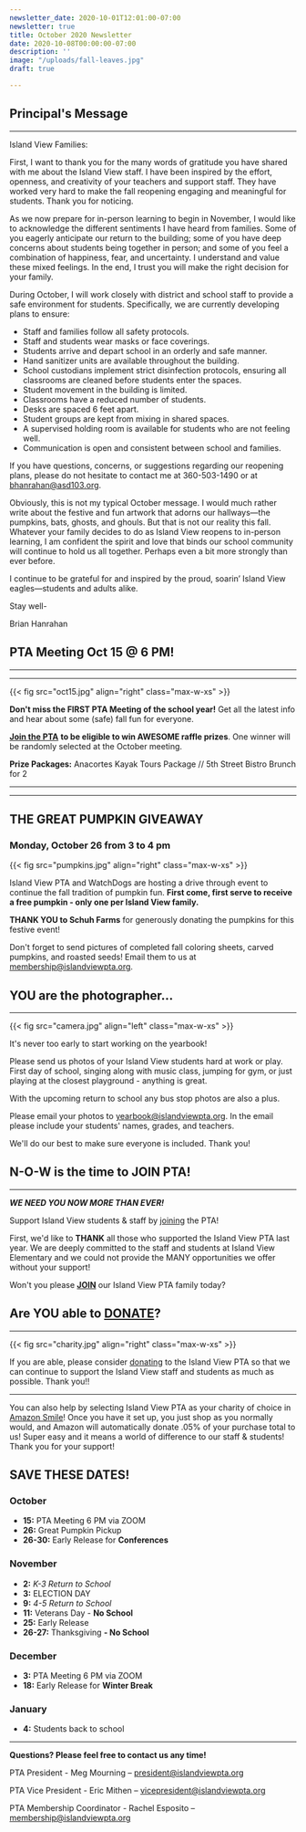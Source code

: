```yaml
---
newsletter_date: 2020-10-01T12:01:00-07:00
newsletter: true
title: October 2020 Newsletter
date: 2020-10-08T00:00:00-07:00
description: ''
image: "/uploads/fall-leaves.jpg"
draft: true

---
```

## Principal's Message

***

Island View Families:

First, I want to thank you for the many words of gratitude you have shared with me about the Island View staff. I have been inspired by the effort, openness, and creativity of your teachers and support staff. They have worked very hard to make the fall reopening engaging and meaningful for students. Thank you for noticing.

As we now prepare for in-person learning to begin in November, I would like to acknowledge the different sentiments I have heard from families. Some of you eagerly anticipate our return to the building; some of you have deep concerns about students being together in person; and some of you feel a combination of happiness, fear, and uncertainty. I understand and value these mixed feelings. In the end, I trust you will make the right decision for your family.

During October, I will work closely with district and school staff to provide a safe environment for students. Specifically, we are currently developing plans to ensure:

* Staff and families follow all safety protocols.
* Staff and students wear masks or face coverings.
* Students arrive and depart school in an orderly and safe manner.
* Hand sanitizer units are available throughout the building.
* School custodians implement strict disinfection protocols, ensuring all classrooms are cleaned before students enter the spaces.
* Student movement in the building is limited.
* Classrooms have a reduced number of students.
* Desks are spaced 6 feet apart.
* Student groups are kept from mixing in shared spaces.
* A supervised holding room is available for students who are not feeling well.
* Communication is open and consistent between school and families.

If you have questions, concerns, or suggestions regarding our reopening plans, please do not hesitate to contact me at 360-503-1490 or at [bhanrahan@asd103.org](mailto:bhanrahan@asd103.org).

Obviously, this is not my typical October message. I would much rather write about the festive and fun artwork that adorns our hallways—the pumpkins, bats, ghosts, and ghouls. But that is not our reality this fall. Whatever your family decides to do as Island View reopens to in-person learning, I am confident the spirit and love that binds our school community will continue to hold us all together. Perhaps even a bit more strongly than ever before.

I continue to be grateful for and inspired by the proud, soarin’ Island View eagles—students and adults alike.

Stay well-

Brian Hanrahan

## PTA Meeting Oct 15 @ 6 PM!

***

***

{{< fig src="oct15.jpg" align="right" class="max-w-xs" >}}

**Don't miss the FIRST PTA Meeting of the school year!** Get all the latest info and hear about some (safe) fall fun for everyone.

[**Join the PTA**](https://www.islandviewpta.org/membership) **to be eligible to win AWESOME raffle prizes**. One winner will be randomly selected at the October meeting.

**Prize Packages:** Anacortes Kayak Tours Package // 5th Street Bistro Brunch for 2

***

***

## THE GREAT PUMPKIN GIVEAWAY

### Monday, October 26 from 3 to 4 pm

{{< fig src="pumpkins.jpg" align="right" class="max-w-xs" >}}

Island View PTA and WatchDogs are hosting a drive through event to continue the fall tradition of pumpkin fun. **First come, first serve to receive a free pumpkin - only one per Island View family.**

**THANK YOU to Schuh Farms** for generously donating the pumpkins for this festive event!

Don't forget to send pictures of completed fall coloring sheets, carved pumpkins, and roasted seeds! Email them to us at [membership@islandviewpta.org](membership@islandviewpta.org).

## YOU are the photographer...

***

{{< fig src="camera.jpg" align="left" class="max-w-xs" >}}

It's never too early to start working on the yearbook!

Please send us photos of your Island View students hard at work or play. First day of school, singing along with music class, jumping for gym, or just playing at the closest playground - anything is great.

With the upcoming return to school any bus stop photos are also a plus.

Please email your photos to [yearbook@islandviewpta.org](mailto:yearbook@islandviewpta.org). In the email please include your students' names, grades, and teachers.

We'll do our best to make sure everyone is included. Thank you!

## N-O-W is the time to JOIN PTA!

***

**_WE NEED YOU NOW MORE THAN EVER!_**

Support Island View students & staff by [joining](https://www.islandviewpta.org/membership) the PTA!

First, we'd like to **THANK** all those who supported the Island View PTA last year. We are deeply committed to the staff and students at Island View Elementary and we could not provide the MANY opportunities we offer without your support!

Won't you please [**JOIN**](https://www.islandviewpta.org/membership) our Island View PTA family today?

## Are YOU able to [**DONATE**](https://www.islandviewpta.org/donate)?

***

{{< fig src="charity.jpg" align="right" class="max-w-xs" >}}

If you are able, please consider [donating](https://www.islandviewpta.org/donate) to the Island View PTA so that we can continue to support the Island View staff and students as much as possible. Thank you!!

***

You can also help by selecting Island View PTA as your charity of choice in [Amazon Smile](https://smile.amazon.com "Amazon Smile")! Once you have it set up, you just shop as you normally would, and Amazon will automatically donate .05% of your purchase total to us! Super easy and it means a world of difference to our staff & students! Thank you for your support!

## SAVE THESE DATES!

### October

* **15:** PTA Meeting 6 PM via ZOOM
* **26:** Great Pumpkin Pickup
* **26-30:** Early Release for **Conferences**

### November

* **2:** _K-3 Return to School_
* **3:** ELECTION DAY
* **9:** _4-5 Return to School_
* **11:** Veterans Day - **No School**
* **25:** Early Release
* **26-27:** Thanksgiving **- No School**

### December

* **3:** PTA Meeting 6 PM via ZOOM
* **18:** Early Release for **Winter Break**

### January

* **4:** Students back to school

***

**Questions? Please feel free to contact us any time!**

PTA President - Meg Mourning – [president@islandviewpta.org](mailto:president@islandviewpta.org)

PTA Vice President - Eric Mithen – [vicepresident@islandviewpta.org](mailto:vicepresident@islandviewpta.org)

PTA Membership Coordinator - Rachel Esposito – [membership@islandviewpta.org](mailto:membership@islandviewpta.org)